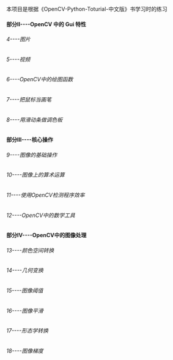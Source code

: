 本项目是根据《OpenCV-Python-Toturial-中文版》书学习时的练习

#### 部分II----OpenCV 中的 Gui 特性

###### 4----图片

###### 5----视频

###### 6----OpenCV中的绘图函数

###### 7----把鼠标当画笔

###### 8----用滑动条做调色板

#### 部分III----核心操作

###### 9----图像的基础操作

###### 10----图像上的算术运算

###### 11----使用OpenCV检测程序效率

###### 12----OpenCV中的数学工具

#### 部分IV----OpenCV中的图像处理

###### 13----颜色空间转换

###### 14----几何变换

###### 15----图像阈值

###### 16----图像平滑

###### 17----形态学转换

###### 18----图像梯度




